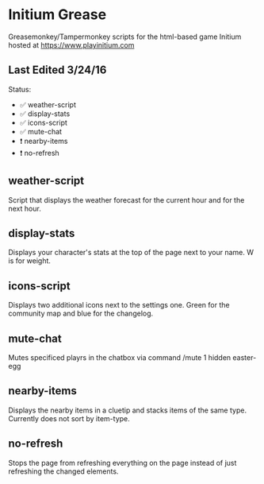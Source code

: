 # Initium Grease
Greasemonkey/Tampermonkey scripts for the html-based game Initium hosted at https://www.playinitium.com

## Last Edited 3/24/16
Status: 
-  :white_check_mark: weather-script
-  :white_check_mark: display-stats
-  :white_check_mark: icons-script
-  :white_check_mark: mute-chat
-  :heavy_exclamation_mark: nearby-items
-  :heavy_exclamation_mark: no-refresh

## weather-script
Script that displays the weather forecast for the current hour and for the next hour.

## display-stats
Displays your character's stats at the top of the page next to your name. W is for weight.

## icons-script
Displays two additional icons next to the settings one. Green for the community map and blue for the changelog.

## mute-chat
Mutes specificed playrs in the chatbox via command /mute <playername>
1 hidden easter-egg

## nearby-items
Displays the nearby items in a cluetip and stacks items of the same type.
Currently does not sort by item-type.

## no-refresh
Stops the page from refreshing everything on the page instead of just refreshing the changed elements.
